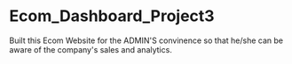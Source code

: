 # Ecom_Dashboard_Project3

Built this Ecom Website for the ADMIN'S convinence so that he/she can be aware of the company's sales and analytics.
